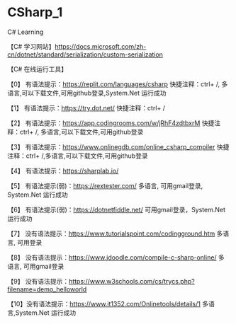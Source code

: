 # CSharp_1
C# Learning

【C# 学习网站】https://docs.microsoft.com/zh-cn/dotnet/standard/serialization/custom-serialization

【C# 在线运行工具】

【0】 有语法提示：https://replit.com/languages/csharp  快捷注释：ctrl+ /, 多语言,可以下载文件,可用github登录,System.Net 运行成功

【1】 有语法提示：https://try.dot.net/   快捷注释：ctrl+ /

【2】 有语法提示：https://app.codingrooms.com/w/jRhF4zdtbxrM  快捷注释：ctrl+ /, 多语言,可以下载文件,可用github登录

【3】 有语法提示：https://www.onlinegdb.com/online_csharp_compiler  快捷注释：ctrl+ /,多语言,可以下载文件,可用github登录

【4】 有语法提示：https://sharplab.io/  

【5】 有语法提示(弱)：https://rextester.com/  多语言, 可用gmail登录, System.Net 运行成功

【6】 有语法提示(弱)：https://dotnetfiddle.net/     可用gmail登录，System.Net 运行成功

【7】 没有语法提示：https://www.tutorialspoint.com/codingground.htm 多语言, 可用登录

【8】 没有语法提示：https://www.jdoodle.com/compile-c-sharp-online/  多语言, 可用gmail登录

【9】 没有语法提示：https://www.w3schools.com/cs/trycs.php?filename=demo_helloworld

【10】没有语法提示：https://www.it1352.com/Onlinetools/details/1     多语言,System.Net 运行成功
